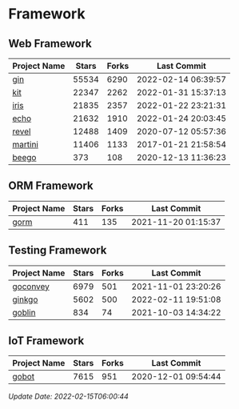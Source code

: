 # Framework

## Web Framework
| Project Name | Stars | Forks | Last Commit |
| ------------ | ----- | ----- | ----------- |
| [gin](https://github.com/gin-gonic/gin) | 55534 | 6290 | 2022-02-14 06:39:57 |
| [kit](https://github.com/go-kit/kit) | 22347 | 2262 | 2022-01-31 15:37:13 |
| [iris](https://github.com/kataras/iris) | 21835 | 2357 | 2022-01-22 23:21:31 |
| [echo](https://github.com/labstack/echo) | 21632 | 1910 | 2022-01-24 20:03:45 |
| [revel](https://github.com/revel/revel) | 12488 | 1409 | 2020-07-12 05:57:36 |
| [martini](https://github.com/go-martini/martini) | 11406 | 1133 | 2017-01-21 21:58:54 |
| [beego](https://github.com/astaxie/beego) | 373 | 108 | 2020-12-13 11:36:23 |

## ORM Framework
| Project Name | Stars | Forks | Last Commit |
| ------------ | ----- | ----- | ----------- |
| [gorm](https://github.com/jinzhu/gorm) | 411 | 135 | 2021-11-20 01:15:37 |

## Testing Framework
| Project Name | Stars | Forks | Last Commit |
| ------------ | ----- | ----- | ----------- |
| [goconvey](https://github.com/smartystreets/goconvey) | 6979 | 501 | 2021-11-01 23:20:26 |
| [ginkgo](https://github.com/onsi/ginkgo) | 5602 | 500 | 2022-02-11 19:51:08 |
| [goblin](https://github.com/franela/goblin) | 834 | 74 | 2021-10-03 14:34:22 |

## IoT Framework
| Project Name | Stars | Forks | Last Commit |
| ------------ | ----- | ----- | ----------- |
| [gobot](https://github.com/hybridgroup/gobot) | 7615 | 951 | 2020-12-01 09:54:44 |

*Update Date: 2022-02-15T06:00:44*